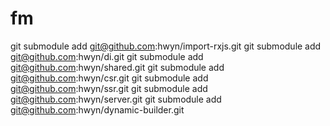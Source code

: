 # fm
git submodule add git@github.com:hwyn/import-rxjs.git
git submodule add git@github.com:hwyn/di.git
git submodule add git@github.com:hwyn/shared.git
git submodule add git@github.com:hwyn/csr.git
git submodule add git@github.com:hwyn/ssr.git
git submodule add git@github.com:hwyn/server.git
git submodule add git@github.com:hwyn/dynamic-builder.git